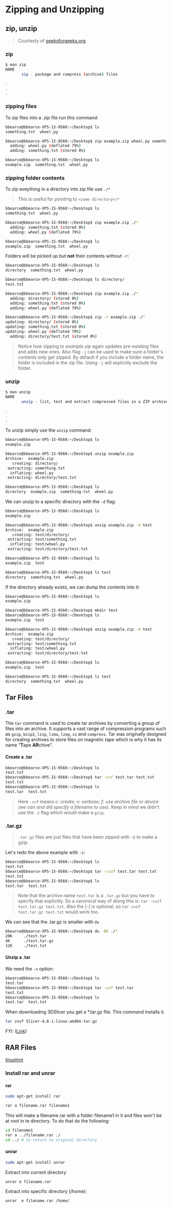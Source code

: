 # Zipping and Unzipping

## zip, unzip

> Courtesty of [geeksforgeeks.org](https://www.geeksforgeeks.org/zip-command-in-linux-with-examples/)

### zip
```bash
$ man zip
NAME
       zip - package and compress (archive) files

.
.
.
```

### zipping files
To zip files into a *.zip* file run this command:
```bash
bbearce@bbearce-XPS-15-9560:~/Desktop$ ls
something.txt  wheel.py

bbearce@bbearce-XPS-15-9560:~/Desktop$ zip example.zip wheel.py something.txt 
  adding: wheel.py (deflated 79%)
  adding: something.txt (stored 0%)

bbearce@bbearce-XPS-15-9560:~/Desktop$ ls
example.zip  something.txt  wheel.py

```

### zipping folder contents
To zip eveything in a directory into zip file use ```./*```
> This is useful for pointing to ```<some directory>/*```
```bash
bbearce@bbearce-XPS-15-9560:~/Desktop$ ls
something.txt  wheel.py

bbearce@bbearce-XPS-15-9560:~/Desktop$ zip example.zip ./*
  adding: something.txt (stored 0%)
  adding: wheel.py (deflated 79%)

bbearce@bbearce-XPS-15-9560:~/Desktop$ ls
example.zip  something.txt  wheel.py
```

Folders will be picked up but **not** their contents without ```-r```:
```bash
bbearce@bbearce-XPS-15-9560:~/Desktop$ ls
directory  something.txt  wheel.py

bbearce@bbearce-XPS-15-9560:~/Desktop$ ls directory/
test.txt

bbearce@bbearce-XPS-15-9560:~/Desktop$ zip example.zip ./*
  adding: directory/ (stored 0%)
  adding: something.txt (stored 0%)
  adding: wheel.py (deflated 79%)

bbearce@bbearce-XPS-15-9560:~/Desktop$ zip -r example.zip ./*
updating: directory/ (stored 0%)
updating: something.txt (stored 0%)
updating: wheel.py (deflated 79%)
  adding: directory/test.txt (stored 0%)
```

> Notice how zipping to *example.zip* again updates pre-existing files and adds new ones.
> Also flag ```-j``` can be used to make sure a folder's contents only get zipped. By default if you include a folder name, the folder is included in the zip file. Using ```-j``` will explicitly exclude the folder.

### unzip
```bash
$ man unzip
NAME
       unzip - list, test and extract compressed files in a ZIP archive

.
.
.
```

To unzip simply use the ```unzip``` command:
```bash
bbearce@bbearce-XPS-15-9560:~/Desktop$ ls
example.zip

bbearce@bbearce-XPS-15-9560:~/Desktop$ unzip example.zip 
Archive:  example.zip
   creating: directory/
 extracting: something.txt           
  inflating: wheel.py                
 extracting: directory/test.txt      

bbearce@bbearce-XPS-15-9560:~/Desktop$ ls
directory  example.zip  something.txt  wheel.py
```

We can unzip to a specific directory with the ```-d``` flag:
```bash
bbearce@bbearce-XPS-15-9560:~/Desktop$ ls
example.zip

bbearce@bbearce-XPS-15-9560:~/Desktop$ unzip example.zip -d test
Archive:  example.zip
   creating: test/directory/
 extracting: test/something.txt      
  inflating: test/wheel.py           
 extracting: test/directory/test.txt

bbearce@bbearce-XPS-15-9560:~/Desktop$ ls
example.zip  test

bbearce@bbearce-XPS-15-9560:~/Desktop$ ls test
directory  something.txt  wheel.py
```

If the directory already exists, we can dump the contents into it:
```bash
bbearce@bbearce-XPS-15-9560:~/Desktop$ ls
example.zip

bbearce@bbearce-XPS-15-9560:~/Desktop$ mkdir test
bbearce@bbearce-XPS-15-9560:~/Desktop$ ls
example.zip  test

bbearce@bbearce-XPS-15-9560:~/Desktop$ unzip example.zip -d test
Archive:  example.zip
   creating: test/directory/
 extracting: test/something.txt      
  inflating: test/wheel.py           
 extracting: test/directory/test.txt 

bbearce@bbearce-XPS-15-9560:~/Desktop$ ls
example.zip  test

bbearce@bbearce-XPS-15-9560:~/Desktop$ ls test
directory  something.txt  wheel.py

```

## Tar Files

### .tar

The ```tar``` command is used to create tar archives by converting a group of files into an archive. It supports a vast range of compression programs such as ```gzip```, ```bzip2```, ```lzip```, ```lzma```, ```lzop```, ```xz``` and ```compress```. Tar was originally designed for creating archives to store files on magnetic tape which is why it has its name “**T**ape **AR**chive”.

#### Create a .tar
```bash
bbearce@bbearce-XPS-15-9560:~/Desktop$ ls
test.txt
bbearce@bbearce-XPS-15-9560:~/Desktop$ tar -cvf test.tar test.txt
test.txt
bbearce@bbearce-XPS-15-9560:~/Desktop$ ls
test.tar  test.txt
```

> Here ```-cvf``` means *c: create; v: verbose; f: use archive file or device (we can and did specify a filename to use)*. Keep in mind we didn't use the ```-z``` flag which would make a ```gzip```.


### .tar.gz

> ```.tar.gz``` files are just files that have been zipped with -z to make a gzip.

Let's redo the above example with ```-z```:
```bash
bbearce@bbearce-XPS-15-9560:~/Desktop$ ls
test.txt
bbearce@bbearce-XPS-15-9560:~/Desktop$ tar -cvzf test.tar test.txt
test.txt
bbearce@bbearce-XPS-15-9560:~/Desktop$ ls
test.tar  test.txt
```

> Note that the archive name ```test.tar``` is a ```.tar.gz``` but you have to specify that explicitly. So a canonical way of diong this is: ```tar -cvzf test.tar.gz test.txt```.
> Also the [-] is optional, so ```tar cvzf test.tar.gz test.txt``` would work too.

We can see that the .tar.gz is smaller with ```du```
```bash
bbearce@bbearce-XPS-15-9560:~/Desktop$ du -BK ./*
20K     ./test.tar
4K      ./test.tar.gz
12K     ./test.txt

```


#### Unzip a .tar

We need the ```-x``` option:

```bash
bbearce@bbearce-XPS-15-9560:~/Desktop$ ls
test.tar
bbearce@bbearce-XPS-15-9560:~/Desktop$ tar -xvf test.tar
test.txt
bbearce@bbearce-XPS-15-9560:~/Desktop$ ls
test.tar  test.txt

```

When downloading 3DSlicer you get a \*.tar.gz file. This command installs it.

```bash
tar zxvf Slicer-4.8.1-linux-amd64.tar.gz
```

FYI: ([Link](https://stackoverflow.com/questions/21929223/what-does-zxvf-mean-in-tar-zxvf-filename))

## RAR Files

[linuxhint](https://linuxhint.com/extract_rar_files_ubuntu/)

### Install rar and unrar
#### rar
```bash
sudo apt-get install rar
```

```bash
rar a filename.rar filename1
```

This will make a filename.rar with a folder filename1 in it and files won't be at root in te directory. To do that do the following:

```bash
cd filename1
rar a ../filename.rar ./
cd ../ # to return to original directory
```

#### unrar
```bash
sudo apt-get install unrar
```

Extract into current directory
```bash
unrar e filename.rar
```

Extract into specific directory (/home):
```bash
unrar  e filename.rar /home/
```
